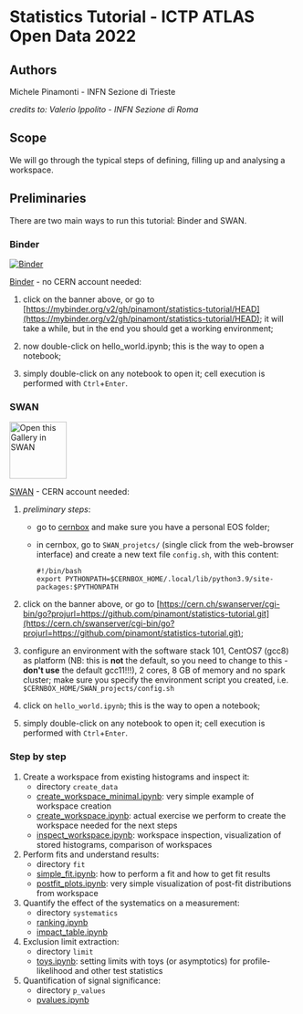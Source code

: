 # Statistics Tutorial - ICTP ATLAS Open Data 2022

## Authors

Michele Pinamonti - INFN Sezione di Trieste

*credits to: Valerio Ippolito - INFN Sezione di Roma*


## Scope
We will go through the typical steps of defining, filling up and analysing a workspace.


## Preliminaries

There are two main ways to run this tutorial: Binder and SWAN.


### Binder

[![Binder](https://mybinder.org/badge_logo.svg)](https://mybinder.org/v2/gh/pinamont/statistics-tutorial/HEAD)

[Binder](https://mybinder.org/) - no CERN account needed:

  1. click on the banner above, or go to [https://mybinder.org/v2/gh/pinamont/statistics-tutorial/HEAD](https://mybinder.org/v2/gh/pinamont/statistics-tutorial/HEAD);
    it will take a while, but in the end you should get a working environment;

  1. now double-click on hello_world.ipynb; this is the way to open a notebook;
    
  1. simply double-click on any notebook to open it; cell execution is performed with `Ctrl`+`Enter`.


### SWAN

[<img class="open_in_swan" data-path="basic" alt="Open this Gallery in SWAN" src="https://swanserver.web.cern.ch/swanserver/images/badge_swan_white_150.png" height=100>][gallery_url]

[gallery_url]:https://cern.ch/swanserver/cgi-bin/go?projurl=https://github.com/pinamont/statistics-tutorial.git

<!-- [![SWAN](https://swanserver.web.cern.ch/swanserver/images/badge_swan_white_150.png =100x)](https://cern.ch/swanserver/cgi-bin/go?projurl=https://github.com/pinamont/statistics-tutorial.git) -->

[SWAN](https://swan.web.cern.ch/swan/) - CERN account needed:

  1. *preliminary steps*: 
  
      + go to [cernbox](http://cernbox.cern.ch) and make sure you have a personal EOS folder;

      + in cernbox, go to `SWAN_projetcs/` (single click from the web-browser interface) and create a new text file `config.sh`, with this content:

            #!/bin/bash
            export PYTHONPATH=$CERNBOX_HOME/.local/lib/python3.9/site-packages:$PYTHONPATH


  1. click on the banner above, or go to [https://cern.ch/swanserver/cgi-bin/go?projurl=https://github.com/pinamont/statistics-tutorial.git](https://cern.ch/swanserver/cgi-bin/go?projurl=https://github.com/pinamont/statistics-tutorial.git);
  
  1. configure an environment with the software stack 101, CentOS7 (gcc8) as platform (NB: this is **not** the default, so you need to change to this - **don't use** the default gcc11!!!), 2 cores, 8 GB of memory and no spark cluster; make sure you specify the environment script you created, i.e. `$CERNBOX_HOME/SWAN_projects/config.sh`

  1. click on `hello_world.ipynb`; this is the way to open a notebook;

  1. simply double-click on any notebook to open it; cell execution is performed with `Ctrl`+`Enter`.
    


<!--   1. go to [https://swan-k8s.cern.ch/hub/spawn](https://swan-k8s.cern.ch/hub/spawn); -->
<!--   1. create a new project (clicking on the `+` at the bottom right, "Add new projetc"), and call it `statistics-tutorial-ICTP`; -->
<!--   1. from a SWAN terminal window (which you can open clicking on the `>_` icon on the top right of the webpage), go to the `$CERNBOX_HOME/SWAN_projects/statistics-tutorial-ICTP` directory and checkout the repository with: -->
<!--           git clone git@github.com:pinamont/statistics-tutorial.git -->
<!--       or -->
<!--           git clone https://github.com/pinamont/statistics-tutorial.git -->
<!--   1. now click on the `statistics-tutorial` and finally  -->


### Step by step

1. Create a workspace from existing histograms and inspect it:
    - directory `create_data`
    - [create_workspace_minimal.ipynb](create_data/create_workspace_minimal.ipynb): very simple example of workspace creation
    - [create_workspace.ipynb](create_data/create_workspace.ipynb): actual exercise we perform to create the workspace needed for the next steps
    - [inspect_workspace.ipynb](create_data/inspect_workspace.ipynb): workspace inspection, visualization of stored histograms, comparison of workspaces
1. Perform fits and understand results:
    - directory `fit`
    - [simple_fit.ipynb](fit/simple_fit.ipynb): how to perform a fit and how to get fit results
    - [postfit_plots.ipynb](fit/postfit_plots.ipynb): very simple visualization of post-fit distributions from workspace
1. Quantify the effect of the systematics on a measurement:
    - directory `systematics`
    - [ranking.ipynb](systematics/ranking.ipynb)
    - [impact_table.ipynb](systematics/impact_table.ipynb)
1. Exclusion limit extraction:
    - directory `limit`
    - [toys.ipynb](limit/toys.ipynb): setting limits with toys (or asymptotics) for profile-likelihood and other test statistics
1. Quantification of signal significance:
    - directory `p_values`
    - [pvalues.ipynb](p_values/pvalues.ipynb)
